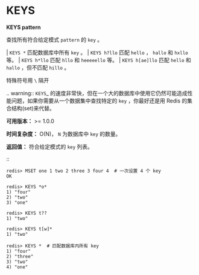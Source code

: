 # KEYS


**KEYS pattern**

查找所有符合给定模式 ``pattern`` 的 ``key`` 。

|  ``KEYS *`` 匹配数据库中所有 ``key`` 。
|  ``KEYS h?llo`` 匹配 ``hello`` ，  ``hallo`` 和 ``hxllo`` 等。
|  ``KEYS h*llo`` 匹配 ``hllo`` 和 ``heeeeello`` 等。
|  ``KEYS h[ae]llo`` 匹配 ``hello`` 和 ``hallo`` ，但不匹配 ``hillo`` 。

特殊符号用 ``\`` 隔开

.. warning::
     `KEYS`_ 的速度非常快，但在一个大的数据库中使用它仍然可能造成性能问题，如果你需要从一个数据集中查找特定的 ``key`` ，你最好还是用 Redis 的集合结构(set)来代替。

**可用版本：**
    >= 1.0.0

**时间复杂度：**
    O(N)， ``N`` 为数据库中 ``key`` 的数量。
            
**返回值：**
    符合给定模式的 ``key`` 列表。

::

    redis> MSET one 1 two 2 three 3 four 4  # 一次设置 4 个 key
    OK

    redis> KEYS *o*
    1) "four"
    2) "two"
    3) "one"
    
    redis> KEYS t??
    1) "two"
    
    redis> KEYS t[w]*
    1) "two"
    
    redis> KEYS *  # 匹配数据库内所有 key
    1) "four"
    2) "three"
    3) "two"
    4) "one"
